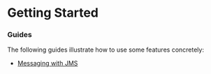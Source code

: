 # Getting Started

### Guides
The following guides illustrate how to use some features concretely:

* [Messaging with JMS](https://spring.io/guides/gs/messaging-jms/)

